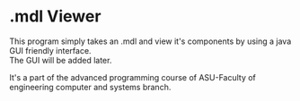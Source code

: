 # .mdl Viewer
This program simply takes an .mdl and view it's components by using a java GUI friendly interface.  
The GUI will be added later.  

It's a part of the advanced programming course of ASU-Faculty of engineering computer and systems branch.  

